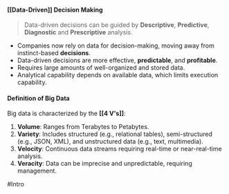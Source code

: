 #### [[Data-Driven]] Decision Making
>Data-driven decisions can be guided by **Descriptive**, **Predictive**, **Diagnostic** and **Prescriptive** analysis.
- Companies now rely on data for decision-making, moving away from instinct-based **decisions**.
- Data-driven decisions are more effective, **predictable**, and **profitable**.
- Requires large amounts of well-organized and stored data.
- Analytical capability depends on available data, which limits execution capability.

#### Definition of Big Data
Big data is characterized by the **[[4 V's]]**:
1. **Volume**: Ranges from Terabytes to Petabytes.
2. **Variety**: Includes structured (e.g., relational tables), semi-structured (e.g., JSON, XML), and unstructured data (e.g., text, multimedia).
3. **Velocity**: Continuous data streams requiring real-time or near-real-time analysis.
4. **Veracity**: Data can be imprecise and unpredictable, requiring management.

#Intro